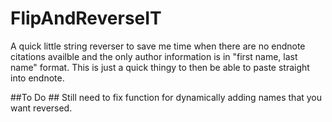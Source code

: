 # FlipAndReverseIT
A quick little string reverser to save me time when there are no endnote citations availble and the only author information is in "first name, last name" format. This is just a quick thingy to then be able to paste straight into endnote.

##To Do ##
Still need to fix function for dynamically adding names that you want reversed. 
